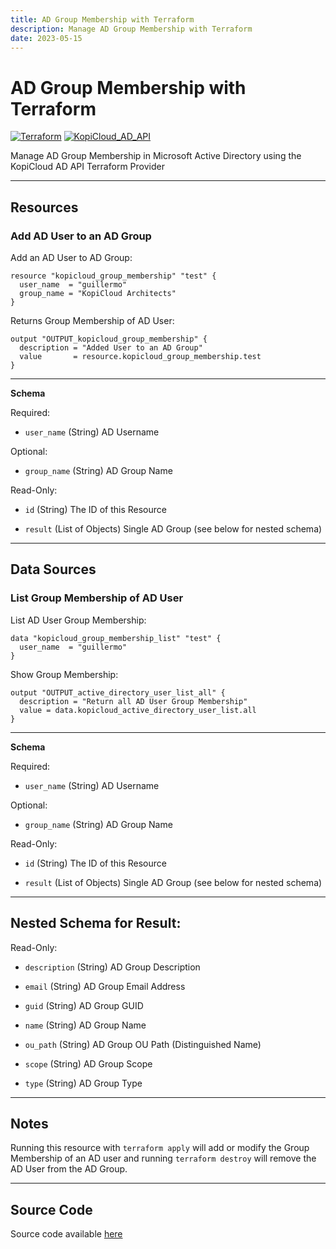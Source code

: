 ```yaml
---
title: AD Group Membership with Terraform
description: Manage AD Group Membership with Terraform
date: 2023-05-15
---
```


# AD Group Membership with Terraform
[![Terraform](https://img.shields.io/badge/terraform-v1.3+-blue.svg)](https://www.terraform.io/downloads.html) [![KopiCloud_AD_API](https://img.shields.io/badge/kopiCloud_ad-v1.0+-blueviolet.svg)](https://adapi.kopicloud.com)

Manage AD Group Membership in Microsoft Active Directory using the KopiCloud AD API Terraform Provider

----

## Resources

### Add AD User to an AD Group

Add an AD User to AD Group:

```
resource "kopicloud_group_membership" "test" {
  user_name  = "guillermo"
  group_name = "KopiCloud Architects"
}
```

Returns Group Membership of AD User:

```
output "OUTPUT_kopicloud_group_membership" {
  description = "Added User to an AD Group"
  value       = resource.kopicloud_group_membership.test
}
```

----

**Schema**

Required:

- ```user_name``` (String) AD Username

Optional:

- ```group_name``` (String) AD Group Name

Read-Only:

- ```id``` (String) The ID of this Resource

- ```result``` (List of Objects) Single AD Group (see below for nested schema)

----

## Data Sources

### List Group Membership of AD User

List AD User Group Membership:

```
data "kopicloud_group_membership_list" "test" {
  user_name  = "guillermo"
}
```

Show Group Membership:

```
output "OUTPUT_active_directory_user_list_all" {
  description = "Return all AD User Group Membership"
  value = data.kopicloud_active_directory_user_list.all
}
```

----

**Schema**

Required:

- ```user_name``` (String) AD Username

Optional:

- ```group_name``` (String) AD Group Name

Read-Only:

- ```id``` (String) The ID of this Resource

- ```result``` (List of Objects) Single AD Group (see below for nested schema)

----

## Nested Schema for Result:

Read-Only:

- ```description``` (String) AD Group Description

- ```email``` (String) AD Group Email Address

- ```guid``` (String) AD Group GUID

- ```name``` (String) AD Group Name

- ```ou_path``` (String) AD Group OU Path (Distinguished Name)

- ```scope``` (String) AD Group Scope

- ```type``` (String) AD Group Type

----

## Notes

Running this resource with ```terraform apply``` will add or modify the Group Membership of an AD user and running ```terraform destroy``` will remove the AD User from the AD Group.

----

## Source Code

Source code available [here](https://github.com/KopiCloud-AD-API/terraform-kopicloud-ad-api-group-membership)
